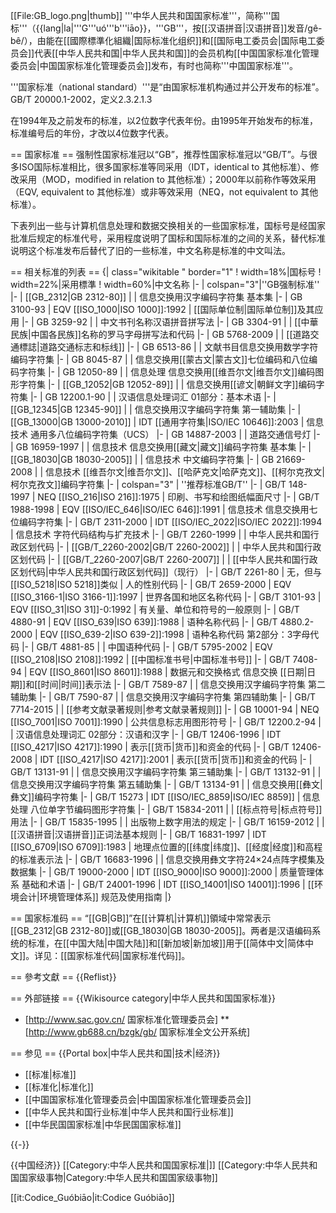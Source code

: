 [[File:GB_logo.png|thumb]]
'''中华人民共和国国家标准'''，简称'''国标'''（{{lang|la|'''G'''uó'''b'''iāo}}，'''GB'''，按[[汉语拼音|汉语拼音]]发音/gê-bê/），由能在[[國際標準化組織|国际标准化组织]]和[[国际电工委员会|国际电工委员会]]代表[[中华人民共和国|中华人民共和国]]的会员机构[[中国国家标准化管理委员会|中国国家标准化管理委员会]]发布，有时也简称'''中国国家标准'''。

'''国家标准（national standard）'''是“由国家标准机构通过并公开发布的标准”。<ref>GB/T 20000.1-2002，定义2.3.2.1.3</ref>

在1994年及之前发布的标准，以2位数字代表年份。由1995年开始发布的标准，标准编号后的年份，才改以4位数字代表。

== 国家标准 ==
强制性国家标准冠以“GB”，推荐性国家标准冠以“GB/T”。与很多ISO国际标准相比，很多国家标准等同采用（IDT，identical to 其他标准）、修改采用（MOD，modified in relation to 其他标准）；2000年以前称作等效采用（EQV, equivalent to 其他标准）或非等效采用（NEQ，not equivalent to 其他标准）。

下表列出一些与计算机信息处理和数据交换相关的一些国家标准，国标号是经国家批准后规定的标准代号，采用程度说明了国标和国际标准的之间的关系，替代标准说明这个标准发布后替代了旧的一些标准，中文名称是标准的中文叫法。

== 相关标准的列表 ==
{| class="wikitable " border="1"
! width=18%|国标号
! width=22%|采用標準
! width=60%|中文名称
|-
| colspan="3"|''GB强制标准''
|-
| [[GB_2312|GB 2312-80]]
|
| 信息交换用汉字编码字符集 基本集
|-
| GB 3100-93
| EQV [[ISO_1000|ISO 1000]]:1992
| [[国际单位制|国际单位制]]及其应用
|-
| GB 3259-92
|
| 中文书刊名称汉语拼音拼写法
|-
| GB 3304-91
|
| [[中華民族|中国各民族]]名称的罗马字母拼写法和代码
|-
| GB 5768-2009
|
| [[道路交通標誌|道路交通标志和标线]]
|-
| GB 6513-86
|
| 文献书目信息交换用数学字符编码字符集
|-
| GB 8045-87
|
| 信息交换用[[蒙古文|蒙古文]]七位编码和八位编码字符集
|-
| GB 12050-89
|
| 信息处理 信息交换用[[维吾尔文|维吾尔文]]编码图形字符集
|-
| [[GB_12052|GB 12052-89]]
|
| 信息交换用[[谚文|朝鲜文字]]编码字符集
|-
| GB 12200.1-90
|
| 汉语信息处理词汇 01部分：基本术语
|-
| [[GB_12345|GB 12345-90]]
|
| 信息交换用汉字编码字符集 第一辅助集
|-
| [[GB_13000|GB 13000-2010]]
| IDT [[通用字符集|ISO/IEC 10646]]:2003
| 信息技术 通用多八位编码字符集（UCS）
|-
| GB 14887-2003
|
| 道路交通信号灯
|-
| GB 16959-1997
|
| 信息技术 信息交换用[[藏文|藏文]]编码字符集 基本集
|-
| [[GB_18030|GB 18030-2005]]
|
| 信息技术 中文编码字符集
|-
| GB 21669-2008
|
| 信息技术 [[维吾尔文|维吾尔文]]、[[哈萨克文|哈萨克文]]、[[柯尔克孜文|柯尔克孜文]]编码字符集
|-
| colspan="3" |
''推荐标准GB/T''
|-
| GB/T 148-1997
| NEQ [[ISO_216|ISO 216]]:1975
| 印刷、书写和绘图纸幅面尺寸
|-
| GB/T 1988-1998
| EQV [[ISO/IEC_646|ISO/IEC 646]]:1991
| 信息技术 信息交换用七位编码字符集
|-
| GB/T 2311-2000
| IDT [[ISO/IEC_2022|ISO/IEC 2022]]:1994
| 信息技术 字符代码结构与扩充技术
|-
| GB/T 2260-1999
|
| 中华人民共和国行政区划代码
|-
| [[GB/T_2260-2002|GB/T 2260-2002]]
|
| 中华人民共和国行政区划代码
|-
| [[GB/T_2260-2007|GB/T 2260-2007]]
|
| [[中华人民共和国行政区划代码|中华人民共和国行政区划代码]]（现行）
|-
| GB/T 2261-80
| 无，但与[[ISO_5218|ISO 5218]]类似
| 人的性别代码
|-
| GB/T 2659-2000
| EQV [[ISO_3166-1|ISO 3166-1]]:1997
| 世界各国和地区名称代码
|-
| GB/T 3101-93
| EQV [[ISO_31|ISO 31]]-0:1992
| 有关量、单位和符号的一般原则
|-
| GB/T 4880-91
| EQV [[ISO_639|ISO 639]]:1988
| 语种名称代码
|-
| GB/T 4880.2-2000
| EQV [[ISO_639-2|ISO 639-2]]:1998
| 语种名称代码 第2部分：3字母代码
|-
| GB/T 4881-85
|
| 中国语种代码
|-
| GB/T 5795-2002
| EQV [[ISO_2108|ISO 2108]]:1992
| [[中国标准书号|中国标准书号]]
|-
| GB/T 7408-94
| EQV [[ISO_8601|ISO 8601]]:1988
| 数据元和交换格式 信息交换 [[日期|日期]]和[[时间|时间]]表示法
|-
| GB/T 7589-87
|
| 信息交换用汉字编码字符集 第二辅助集
|-
| GB/T 7590-87
|
| 信息交换用汉字编码字符集 第四辅助集
|-
| GB/T 7714-2015
|
| [[参考文献录著规则|参考文献录著规则]]
|-
| GB 10001-94
| NEQ [[ISO_7001|ISO 7001]]:1990
| 公共信息标志用图形符号
|-
| GB/T 12200.2-94
|
| 汉语信息处理词汇 02部分：汉语和汉字
|-
| GB/T 12406-1996
| IDT [[ISO_4217|ISO 4217]]:1990
| 表示[[货币|货币]]和资金的代码
|-
| GB/T 12406-2008
| IDT [[ISO_4217|ISO 4217]]:2001
| 表示[[货币|货币]]和资金的代码
|-
| GB/T 13131-91
|
| 信息交换用汉字编码字符集 第三辅助集
|-
| GB/T 13132-91
|
| 信息交换用汉字编码字符集 第五辅助集
|-
| GB/T 13134-91
|
| 信息交换用[[彝文|彝文]]编码字符集
|-
| GB/T 15273
| IDT [[ISO/IEC_8859|ISO/IEC 8859]]
| 信息处理 八位单字节编码图形字符集
|-
| GB/T 15834-2011
|
| [[标点符号|标点符号]]用法
|-
| GB/T 15835-1995
|
| 出版物上数字用法的规定
|-
| GB/T 16159-2012
|
| [[汉语拼音|汉语拼音]]正词法基本规则
|-
| GB/T 16831-1997
| IDT [[ISO_6709|ISO 6709]]:1983
| 地理点位置的[[纬度|纬度]]、[[经度|经度]]和高程的标准表示法
|-
| GB/T 16683-1996
|
| 信息交换用彝文字符24×24点阵字模集及数据集
|-
| GB/T 19000-2000
| IDT [[ISO_9000|ISO 9000]]:2000
| 质量管理体系 基础和术语
|-
| GB/T 24001-1996
| IDT [[ISO_14001|ISO 14001]]:1996
| [[环境会计|环境管理体系]] 规范及使用指南
|}

== 国家标准码 ==
“[[GB|GB]]”在[[计算机|计算机]]領域中常常表示[[GB_2312|GB 2312-80]]或[[GB_18030|GB 18030-2005]]。两者是汉语编码系统的标准，在[[中国大陆|中国大陆]]和[[新加坡|新加坡]]用于[[简体中文|简体中文]]。详见：[[国家标准代码|国家标准代码]]。

== 參考文獻 ==
{{Reflist}}

== 外部链接 ==
{{Wikisource category|中华人民共和国国家标准}}
* [http://www.sac.gov.cn/ 国家标准化管理委员会]
** [http://www.gb688.cn/bzgk/gb/ 国家标准全文公开系统]

== 参见 ==
{{Portal box|中华人民共和国|技术|经济}}
* [[标准|标准]]
* [[标准化|标准化]]
* [[中国国家标准化管理委员会|中国国家标准化管理委员会]]
* [[中华人民共和国行业标准|中华人民共和国行业标准]]
* [[中华民国国家标准|中华民国国家标准]]

{{-}}

{{中国经济}}
[[Category:中华人民共和国国家标准|]]
[[Category:中华人民共和国国家级事物|Category:中华人民共和国国家级事物]]

[[it:Codice_Guóbiāo|it:Codice Guóbiāo]]